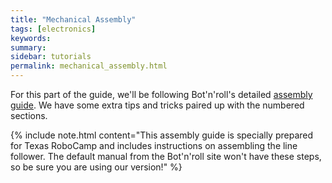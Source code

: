 ```yaml
---
title: "Mechanical Assembly"
tags: [electronics]
keywords:
summary:
sidebar: tutorials
permalink: mechanical_assembly.html
---
```


For this part of the guide, we'll be following Bot'n'roll's detailed  [assembly guide](/assets/botnroll-one-a-w-line-follower-assembly-manual.pdf). We have some extra tips and tricks paired up with the numbered sections.

{% include note.html content="This assembly guide is specially prepared for Texas RoboCamp and includes instructions on assembling the line follower. The default manual from the Bot'n'roll site won't have these steps, so be sure you are using our version!" %}


